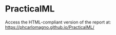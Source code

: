 # PracticalML
Access the HTML-compliant version of the report at: https://phcarlomagno.github.io/PracticalML/
